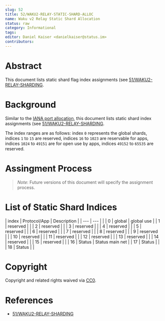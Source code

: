 ```yaml
---
slug: 52
title: 52/WAKU2-RELAY-STATIC-SHARD-ALLOC
name: Waku v2 Relay Static Shard Allocation
status: raw
category: Informational
tags:
editor: Daniel Kaiser <danielkaiser@status.im>
contributors:
---
```


# Abstract

This document lists static shard flag index assignments (see [51/WAKU2-RELAY-SHARDING](/spec/51/).

# Background

Similar to the [IANA port allocation](https://www.iana.org/assignments/service-names-port-numbers/service-names-port-numbers.xhtml),
this document lists static shard index assignments (see [51/WAKU2-RELAY-SHARDING](/spec/51/).

The index ranges are as follows:
index `0` represents the global shards,
indices `1` to `15` are reserved,
indices `16` to `1023` are reservable for apps,
indices `1024` to `49151` are for open use by apps,
indices `49152` to `65535` are reserved.

# Assingment Process

> *Note*: Future versions of this document will specify the assignment process.

# List of Static Shard Indices

|    index | Protocol/App | Description                         |
|    ---   | ---          |                                     |
|      0   |   global     | global use                          |
|      1   |   reserved   |                                     |
|      2   |   reserved   |                                     |
|      3   |   reserved   |                                     |
|      4   |   reserved   |                                     |
|      5   |   reserved   |                                     |
|      6   |   reserved   |                                     |
|      7   |   reserved   |                                     |
|      8   |   reserved   |                                     |
|      9   |   reserved   |                                     |
|     10   |   reserved   |                                     |
|     11   |   reserved   |                                     |
|     12   |   reserved   |                                     |
|     13   |   reserved   |                                     |
|     14   |   reserved   |                                     |
|     15   |   reserved   |                                     |
|     16   |   Status     |  Status main net                    |
|     17   |   Status     |                                     |
|     18   |   Status     |                                     |


# Copyright

Copyright and related rights waived via [CC0](https://creativecommons.org/publicdomain/zero/1.0/).

# References

* [51/WAKU2-RELAY-SHARDING](/spec/51/)


